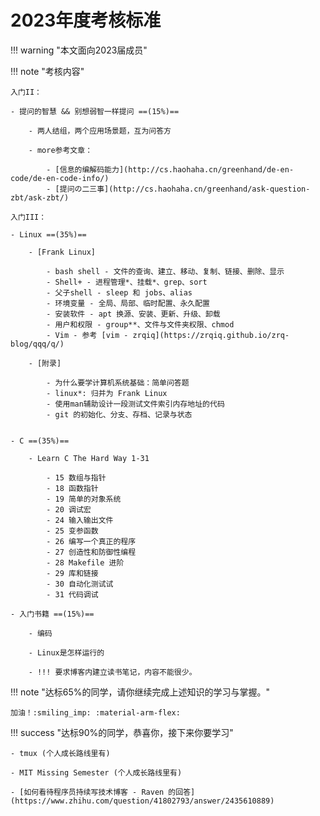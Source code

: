 # 2023年度考核标准

!!! warning "本文面向2023届成员"

!!! note "考核内容"

    入门II：

	- 提问的智慧 && 别想弱智一样提问 ==(15%)==

	    - 两人结组，两个应用场景题，互为问答方

		- more参考文章：

		    - [信息的编解码能力](http://cs.haohaha.cn/greenhand/de-en-code/de-en-code-info/) 
			- [提问の二三事](http://cs.haohaha.cn/greenhand/ask-question-zbt/ask-zbt/)

	入门III：

	- Linux ==(35%)==

	    - [Frank Linux]

		    - bash shell - 文件的查询、建立、移动、复制、链接、删除、显示
			- Shell+ - 进程管理*、挂载*、grep、sort
			- 父子shell - sleep 和 jobs、alias
			- 环境变量 - 全局、局部、临时配置、永久配置
			- 安装软件 - apt 换源、安装、更新、升级、卸载
			- 用户和权限 - group**、文件与文件夹权限、chmod
			- Vim - 参考 [vim - zrqiq](https://zrqiq.github.io/zrq-blog/qqq/q/) 

		- [附录]

		    - 为什么要学计算机系统基础：简单问答题
		    - linux*: 归并为 Frank Linux
		    - 使用man辅助设计一段测试文件索引内存地址的代码
		    - git 的初始化、分支、存档、记录与状态


	- C ==(35%)==

	    - Learn C The Hard Way 1-31
		
			- 15 数组与指针
			- 18 函数指针
			- 19 简单的对象系统
			- 20 调试宏
			- 24 输入输出文件
			- 25 变参函数
			- 26 编写一个真正的程序
			- 27 创造性和防御性编程
			- 28 Makefile 进阶
			- 29 库和链接
			- 30 自动化测试试
			- 31 代码调试

    - 入门书籍 ==(15%)==

	    - 编码

		- Linux是怎样运行的

		- !!! 要求博客内建立读书笔记，内容不能很少。

!!! note "达标65%的同学，请你继续完成上述知识的学习与掌握。"

	加油！:smiling_imp: :material-arm-flex:

!!! success "达标90%的同学，恭喜你，接下来你要学习"

	- tmux (个人成长路线里有)

	- MIT Missing Semester (个人成长路线里有)

	- [如何看待程序员持续写技术博客 - Raven 的回答](https://www.zhihu.com/question/41802793/answer/2435610889)
